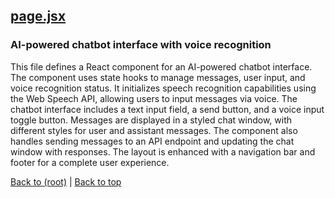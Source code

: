## [page.jsx](page.jsx)

### AI-powered chatbot interface with voice recognition

This file defines a React component for an AI-powered chatbot interface. The component uses state hooks to manage messages, user input, and voice recognition status. It initializes speech recognition capabilities using the Web Speech API, allowing users to input messages via voice. The chatbot interface includes a text input field, a send button, and a voice input toggle button. Messages are displayed in a styled chat window, with different styles for user and assistant messages. The component also handles sending messages to an API endpoint and updating the chat window with responses. The layout is enhanced with a navigation bar and footer for a complete user experience.

[Back to (root)](#root) | [Back to top](#table-of-contents)
